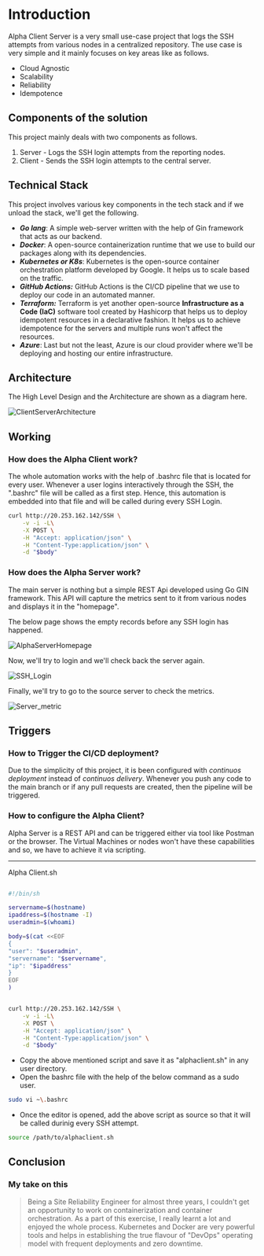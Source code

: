 # Introduction

Alpha Client Server is a very small use-case project that logs the SSH attempts from various nodes in a centralized repository. The use case is very simple and it mainly focuses on key areas like as follows.

- Cloud Agnostic
- Scalability
- Reliability
- Idempotence

## Components of the solution

This project mainly deals with two components as follows.

1. Server - Logs the SSH login attempts from the reporting nodes.
2. Client - Sends the SSH login attempts to the central server.

## Technical Stack

This project involves various key components in the tech stack and if we unload the stack, we'll get the following.

- **_Go lang_**: A simple web-server written with the help of Gin framework that acts as our backend.
- **_Docker_**: A open-source containerization runtime that we use to build our packages along with its dependencies.
- **_Kubernetes or K8s_**: Kubernetes is the open-source container orchestration platform developed by Google. It helps us to scale based on the traffic.
- **_GitHub Actions:_** GitHub Actions is the CI/CD pipeline that we use to deploy our code in an automated manner.
- **_Terraform:_** Terraform is yet another open-source **Infrastructure as a Code (IaC)** software tool created by Hashicorp that helps us to deploy idempotent resources in a declarative fashion. It helps us to achieve idempotence for the servers and multiple runs won't affect the resources.
- **_Azure_**: Last but not the least, Azure is our cloud provider where we'll be deploying and hosting our entire infrastructure.

## Architecture

The High Level Design and the Architecture are shown as a diagram here.

![ClientServerArchitecture](./public/Architecture.jpg)

## Working

### How does the Alpha Client work?

The whole automation works with the help of .bashrc file that is located for every user.
Whenever a user logins interactively through the SSH, the ".bashrc" file will be called as a first step. Hence, this automation is embedded into that file and will be called during every SSH Login.

```bash
curl http://20.253.162.142/SSH \
    -v -i -L\
    -X POST \
    -H "Accept: application/json" \
    -H "Content-Type:application/json" \
    -d "$body"
```

### How does the Alpha Server work?

The main server is nothing but a simple REST Api developed using Go GIN framework. This API will capture the metrics sent to it from various nodes and displays it in the "homepage".

The below page shows the empty records before any SSH login has happened.

![AlphaServerHomepage](./public/InitialPageWithoutLogin.png)

Now, we'll try to login and we'll check back the server again.

![SSH_Login](./public/SSH_Login.png)

Finally, we'll try to go to the source server to check the metrics.

![Server_metric](./public/Server_metric.png)

## Triggers

### How to Trigger the CI/CD deployment?

Due to the simplicity of this project, it is been configured with _continuos deployment_ instead of _continuos delivery_. Whenever you push any code to the main branch or if any pull requests are created, then the pipeline will be triggered.

### How to configure the Alpha Client?

Alpha Server is a REST API and can be triggered either via tool like Postman or the browser. The Virtual Machines or nodes won't have these capabilities and so, we have to achieve it via scripting.

---
Alpha Client.sh

```bash

#!/bin/sh

servername=$(hostname)
ipaddress=$(hostname -I)
useradmin=$(whoami)

body=$(cat <<EOF
{
"user": "$useradmin",
"servername": "$servername",
"ip": "$ipaddress"
}
EOF
)


curl http://20.253.162.142/SSH \
    -v -i -L\
    -X POST \
    -H "Accept: application/json" \
    -H "Content-Type:application/json" \
    -d "$body"
```

- Copy the above mentioned script and save it as "alphaclient.sh" in any user directory.
- Open the bashrc file with the help of the below command as a sudo user.

```bash
sudo vi ~\.bashrc 
```

- Once the editor is opened, add the above script as source so that it will be called durinig every SSH attempt.

```bash
source /path/to/alphaclient.sh
```

## Conclusion

### My take on this

> Being a Site Reliability Engineer for almost three years, I couldn't get an opportunity to work on containerization and container orchestration. As a part of this exercise, I really learnt a lot and enjoyed the whole process. Kubernetes and Docker are very powerful tools and helps in establishing the true flavour of "DevOps" operating model with frequent deployments and zero downtime.
